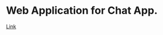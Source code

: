 # Web Application for Chat App.
[Link](http://ec2-13-201-186-86.ap-south-1.compute.amazonaws.com:3000)
